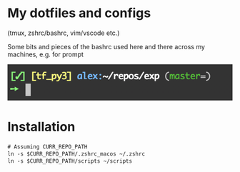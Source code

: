 # My dotfiles and configs

(tmux, zshrc/bashrc, vim/vscode etc.)

Some bits and pieces of the bashrc used here and there across my machines, e.g. for prompt

![prompt](assets/prompt.png)

# Installation

```
# Assuming CURR_REPO_PATH
ln -s $CURR_REPO_PATH/.zshrc_macos ~/.zshrc
ln -s $CURR_REPO_PATH/scripts ~/scripts
```
